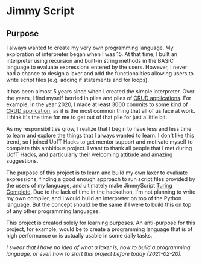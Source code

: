 # Jimmy Script

## Purpose

I always wanted to create my very own programming language. 
My exploration of interpreter began when I was 15. 
At that time, I built an interpreter using recursion and built-in string methods in the BASIC language to evaluate expressions entered by the users.
However, I never had a chance to design a laxer and add the functionalities allowing users to write script files (e.g. adding if statements and for loops).

It has been almost 5 years since when I created the simple interpreter.
Over the years, I find myself berried in piles and piles of [CRUD applications](https://en.wikipedia.org/wiki/Create,_read,_update_and_delete).
For example, in the year 2020, I made at least 3000 commits to some kind of [CRUD application](https://en.wikipedia.org/wiki/Create,_read,_update_and_delete), as it is the most common thing that all of us face at work.
I think it's the time for me to get out of that pile for just a little bit.

As my responsibilities grow, I realize that I begin to have less and less time to learn and explore the things that I always wanted to learn.
I don't like this trend, so I joined UofT Hacks to get mentor support and motivate myself to complete this ambitious project.
I want to thank all people that I met during UofT Hacks, and particularly their welcoming attitude and amazing suggestions.

The purpose of this project is to learn and build my own laxer to evaluate expressions, finding a good enough approach to run script files provided by the users of my language, and ultimately make JimmyScript [Turing Complete](https://en.wikipedia.org/wiki/Turing_completeness).
Due to the lack of time in the hackathon, I'm not planning to write my own compiler, and I would build an interpreter on top of the Python language.
But the concept should be the same if I were to build this on top of any other programming languages.

This project is created solely for learning purposes.
An anti-purpose for this project, for example, would be to create a programming language that is of high performance or is actually usable in some daily tasks.

*I swear that I have no idea of what a laxer is, how to build a programming language, or even how to start this project before today (2021-02-20).*


